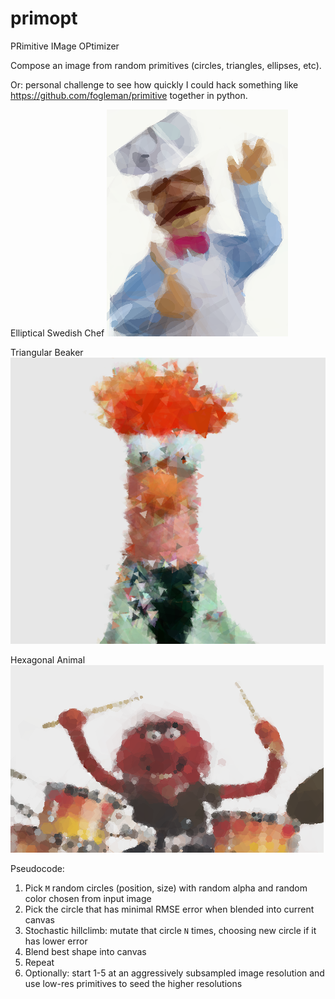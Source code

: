 # primopt

PRimitive IMage OPtimizer

Compose an image from random primitives (circles, triangles, ellipses, etc).  

Or: personal challenge to see how quickly I could hack something like https://github.com/fogleman/primitive together in python.

Elliptical Swedish Chef
![Swedish Chef in Ellipses](https://github.com/dyf/primopt/blob/master/examples/swedish.png)

Triangular Beaker
![Beaker in Triangles](https://github.com/dyf/primopt/blob/master/examples/beaker.png)

Hexagonal Animal
![Animal in Hexagons](https://github.com/dyf/primopt/blob/master/examples/animal.png)


Pseudocode:

1) Pick `M` random circles (position, size) with random alpha and random color chosen from input image
2) Pick the circle that has minimal RMSE error when blended into current canvas
3) Stochastic hillclimb: mutate that circle `N` times, choosing new circle if it has lower error
4) Blend best shape into canvas
5) Repeat
6) Optionally: start 1-5 at an aggressively subsampled image resolution and use low-res primitives to seed the higher resolutions
